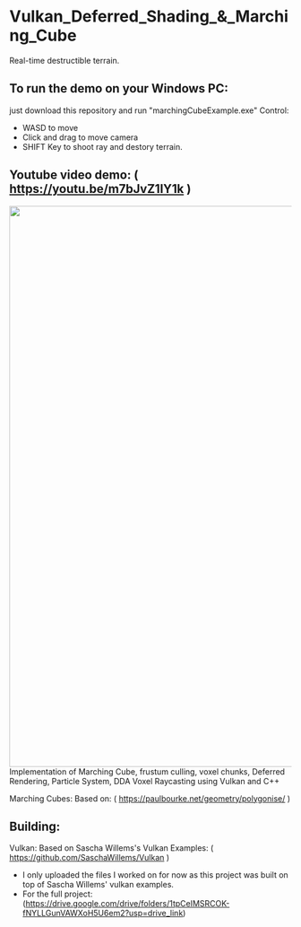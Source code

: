 # Vulkan_Deferred_Shading_&_Marching_Cube
Real-time destructible terrain.
## To run the demo on your Windows PC: 
just download this repository and run "marchingCubeExample.exe"
Control:
- WASD to move
- Click and drag to move camera
- SHIFT Key to shoot ray and destory terrain.

## Youtube video demo: ( https://youtu.be/m7bJvZ1IY1k )
<div class="row">
  <img src="images/Marching_Cube.png?raw=true" width="1000">
</div>
Implementation of Marching Cube, frustum culling, voxel chunks, Deferred Rendering, Particle System, DDA Voxel Raycasting using Vulkan and C++


Marching Cubes: Based on: ( https://paulbourke.net/geometry/polygonise/ )

## Building:
Vulkan: Based on Sascha Willems's Vulkan Examples: ( https://github.com/SaschaWillems/Vulkan )
- I only uploaded the files I worked on for now as this project was built on top of Sascha Willems' vulkan examples.
- For the full project: (https://drive.google.com/drive/folders/1tpCeIMSRCOK-fNYLLGunVAWXoH5U6em2?usp=drive_link)
